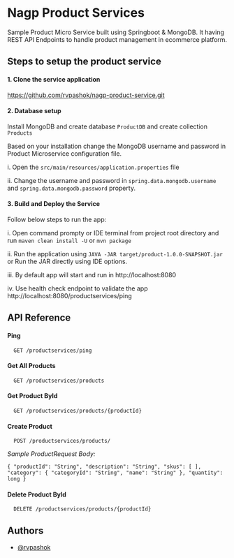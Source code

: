 # Nagp Product Services
Sample Product Micro Service built using Springboot & MongoDB. It having REST API Endpoints to handle product management in ecommerce platform. 

## Steps to setup the product service




#### 1. Clone the service application ####

https://github.com/rvpashok/nagp-product-service.git

#### 2. Database setup ####

Install MongoDB and create database `ProductDB` and create collection `Products`

Based on your installation change the MongoDB username and password in Product Microservice configuration file.

i. Open the `src/main/resources/application.properties` file

ii. Change the username and password in `spring.data.mongodb.username` and `spring.data.mongodb.password` property.

#### 3. Build and Deploy the Service ####

Follow below steps to run the app: 

i. Open command prompty or IDE terminal from project root directory and run `maven clean install -U` or `mvn package`

ii. Run the application using `JAVA -JAR target/product-1.0.0-SNAPSHOT.jar` or Run the JAR directly using IDE options.

iii. By default app will start and run in http://localhost:8080

iv. Use health check endpoint to validate the app http://localhost:8080/productservices/ping






    
## API Reference

#### Ping

```http
  GET /productservices/ping
```


#### Get All Products

```http
  GET /productservices/products
```


#### Get Product ById
```http
  GET /productservices/products/{productId}
```

#### Create Product
```http
  POST /productservices/products/
```
*Sample ProductRequest Body:*

`{
    "productId": "String",
    "description": "String",
    "skus": [
    ],
    "category": {
        "categoryId": "String",
        "name": "String"
    },
    "quantity": long
}`

#### Delete Product ById
```http
  DELETE /productservices/products/{productId}
```




## Authors

- [@rvpashok](https://github.com/rvpashok)

